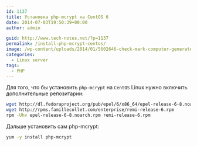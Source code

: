 ```yaml
---
id: 1137
title: Установка php-mcrypt на CentOS 6
date: 2014-07-03T19:50:39+00:00
author: admin

guid: http://www.tech-notes.net/?p=1137
permalink: /install-php-mcrypt-centos/
image: /wp-content/uploads/2014/01/5602646-check-mark-computer-generated-illustration-for-disign.jpg
categories:
  - Linux server
tags:
  - PHP
---
```

Для того, что бы установить `php-mcrypt` на `CentOS` Linux нужно включить дополнительные репозитарии:

```bash
wget http://dl.fedoraproject.org/pub/epel/6/x86_64/epel-release-6-8.noarch.rpm  
wget http://rpms.famillecollet.com/enterprise/remi-release-6.rpm  
rpm -Uhv epel-release-6-8.noarch.rpm remi-release-6.rpm
```

Дальше установить сам php-mcrypt:

```bash
yum -y install php-mcrypt
```
